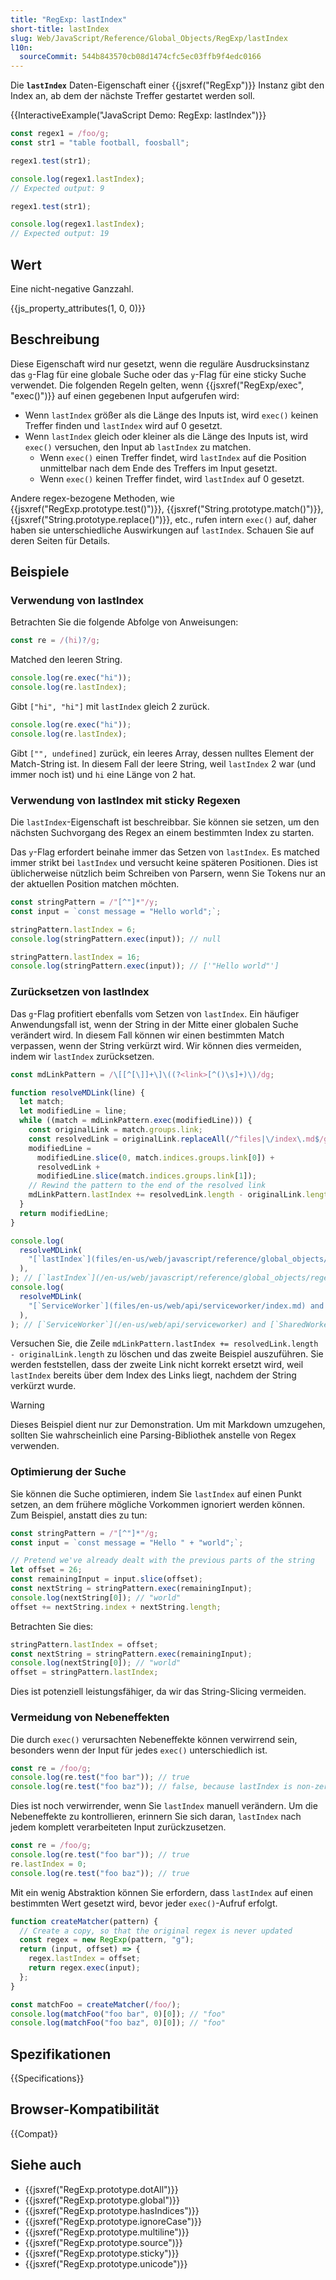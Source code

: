 ```yaml
---
title: "RegExp: lastIndex"
short-title: lastIndex
slug: Web/JavaScript/Reference/Global_Objects/RegExp/lastIndex
l10n:
  sourceCommit: 544b843570cb08d1474cfc5ec03ffb9f4edc0166
---
```


Die **`lastIndex`** Daten-Eigenschaft einer {{jsxref("RegExp")}} Instanz gibt den Index an, ab dem der nächste Treffer gestartet werden soll.

{{InteractiveExample("JavaScript Demo: RegExp: lastIndex")}}

```js interactive-example
const regex1 = /foo/g;
const str1 = "table football, foosball";

regex1.test(str1);

console.log(regex1.lastIndex);
// Expected output: 9

regex1.test(str1);

console.log(regex1.lastIndex);
// Expected output: 19
```

## Wert

Eine nicht-negative Ganzzahl.

{{js_property_attributes(1, 0, 0)}}

## Beschreibung

Diese Eigenschaft wird nur gesetzt, wenn die reguläre Ausdrucksinstanz das `g`-Flag für eine globale Suche oder das `y`-Flag für eine sticky Suche verwendet. Die folgenden Regeln gelten, wenn {{jsxref("RegExp/exec", "exec()")}} auf einen gegebenen Input aufgerufen wird:

- Wenn `lastIndex` größer als die Länge des Inputs ist, wird `exec()` keinen Treffer finden und `lastIndex` wird auf 0 gesetzt.
- Wenn `lastIndex` gleich oder kleiner als die Länge des Inputs ist, wird `exec()` versuchen, den Input ab `lastIndex` zu matchen.
  - Wenn `exec()` einen Treffer findet, wird `lastIndex` auf die Position unmittelbar nach dem Ende des Treffers im Input gesetzt.
  - Wenn `exec()` keinen Treffer findet, wird `lastIndex` auf 0 gesetzt.

Andere regex-bezogene Methoden, wie {{jsxref("RegExp.prototype.test()")}}, {{jsxref("String.prototype.match()")}}, {{jsxref("String.prototype.replace()")}}, etc., rufen intern `exec()` auf, daher haben sie unterschiedliche Auswirkungen auf `lastIndex`. Schauen Sie auf deren Seiten für Details.

## Beispiele

### Verwendung von lastIndex

Betrachten Sie die folgende Abfolge von Anweisungen:

```js
const re = /(hi)?/g;
```

Matched den leeren String.

```js
console.log(re.exec("hi"));
console.log(re.lastIndex);
```

Gibt `["hi", "hi"]` mit `lastIndex` gleich 2 zurück.

```js
console.log(re.exec("hi"));
console.log(re.lastIndex);
```

Gibt `["", undefined]` zurück, ein leeres Array, dessen nulltes Element der Match-String ist. In diesem Fall der leere String, weil `lastIndex` 2 war (und immer noch ist) und `hi` eine Länge von 2 hat.

### Verwendung von lastIndex mit sticky Regexen

Die `lastIndex`-Eigenschaft ist beschreibbar. Sie können sie setzen, um den nächsten Suchvorgang des Regex an einem bestimmten Index zu starten.

Das `y`-Flag erfordert beinahe immer das Setzen von `lastIndex`. Es matched immer strikt bei `lastIndex` und versucht keine späteren Positionen. Dies ist üblicherweise nützlich beim Schreiben von Parsern, wenn Sie Tokens nur an der aktuellen Position matchen möchten.

```js
const stringPattern = /"[^"]*"/y;
const input = `const message = "Hello world";`;

stringPattern.lastIndex = 6;
console.log(stringPattern.exec(input)); // null

stringPattern.lastIndex = 16;
console.log(stringPattern.exec(input)); // ['"Hello world"']
```

### Zurücksetzen von lastIndex

Das `g`-Flag profitiert ebenfalls vom Setzen von `lastIndex`. Ein häufiger Anwendungsfall ist, wenn der String in der Mitte einer globalen Suche verändert wird. In diesem Fall können wir einen bestimmten Match verpassen, wenn der String verkürzt wird. Wir können dies vermeiden, indem wir `lastIndex` zurücksetzen.

```js
const mdLinkPattern = /\[[^[\]]+\]\((?<link>[^()\s]+)\)/dg;

function resolveMDLink(line) {
  let match;
  let modifiedLine = line;
  while ((match = mdLinkPattern.exec(modifiedLine))) {
    const originalLink = match.groups.link;
    const resolvedLink = originalLink.replaceAll(/^files|\/index\.md$/g, "");
    modifiedLine =
      modifiedLine.slice(0, match.indices.groups.link[0]) +
      resolvedLink +
      modifiedLine.slice(match.indices.groups.link[1]);
    // Rewind the pattern to the end of the resolved link
    mdLinkPattern.lastIndex += resolvedLink.length - originalLink.length;
  }
  return modifiedLine;
}

console.log(
  resolveMDLink(
    "[`lastIndex`](files/en-us/web/javascript/reference/global_objects/regexp/lastindex/index.md)",
  ),
); // [`lastIndex`](/en-us/web/javascript/reference/global_objects/regexp/lastindex)
console.log(
  resolveMDLink(
    "[`ServiceWorker`](files/en-us/web/api/serviceworker/index.md) and [`SharedWorker`](files/en-us/web/api/sharedworker/index.md)",
  ),
); // [`ServiceWorker`](/en-us/web/api/serviceworker) and [`SharedWorker`](/en-us/web/api/sharedworker)
```

Versuchen Sie, die Zeile `mdLinkPattern.lastIndex += resolvedLink.length - originalLink.length` zu löschen und das zweite Beispiel auszuführen. Sie werden feststellen, dass der zweite Link nicht korrekt ersetzt wird, weil `lastIndex` bereits über dem Index des Links liegt, nachdem der String verkürzt wurde.

> [!WARNING]
> Dieses Beispiel dient nur zur Demonstration. Um mit Markdown umzugehen, sollten Sie wahrscheinlich eine Parsing-Bibliothek anstelle von Regex verwenden.

### Optimierung der Suche

Sie können die Suche optimieren, indem Sie `lastIndex` auf einen Punkt setzen, an dem frühere mögliche Vorkommen ignoriert werden können. Zum Beispiel, anstatt dies zu tun:

```js
const stringPattern = /"[^"]*"/g;
const input = `const message = "Hello " + "world";`;

// Pretend we've already dealt with the previous parts of the string
let offset = 26;
const remainingInput = input.slice(offset);
const nextString = stringPattern.exec(remainingInput);
console.log(nextString[0]); // "world"
offset += nextString.index + nextString.length;
```

Betrachten Sie dies:

```js
stringPattern.lastIndex = offset;
const nextString = stringPattern.exec(remainingInput);
console.log(nextString[0]); // "world"
offset = stringPattern.lastIndex;
```

Dies ist potenziell leistungsfähiger, da wir das String-Slicing vermeiden.

### Vermeidung von Nebeneffekten

Die durch `exec()` verursachten Nebeneffekte können verwirrend sein, besonders wenn der Input für jedes `exec()` unterschiedlich ist.

```js
const re = /foo/g;
console.log(re.test("foo bar")); // true
console.log(re.test("foo baz")); // false, because lastIndex is non-zero
```

Dies ist noch verwirrender, wenn Sie `lastIndex` manuell verändern. Um die Nebeneffekte zu kontrollieren, erinnern Sie sich daran, `lastIndex` nach jedem komplett verarbeiteten Input zurückzusetzen.

```js
const re = /foo/g;
console.log(re.test("foo bar")); // true
re.lastIndex = 0;
console.log(re.test("foo baz")); // true
```

Mit ein wenig Abstraktion können Sie erfordern, dass `lastIndex` auf einen bestimmten Wert gesetzt wird, bevor jeder `exec()`-Aufruf erfolgt.

```js
function createMatcher(pattern) {
  // Create a copy, so that the original regex is never updated
  const regex = new RegExp(pattern, "g");
  return (input, offset) => {
    regex.lastIndex = offset;
    return regex.exec(input);
  };
}

const matchFoo = createMatcher(/foo/);
console.log(matchFoo("foo bar", 0)[0]); // "foo"
console.log(matchFoo("foo baz", 0)[0]); // "foo"
```

## Spezifikationen

{{Specifications}}

## Browser-Kompatibilität

{{Compat}}

## Siehe auch

- {{jsxref("RegExp.prototype.dotAll")}}
- {{jsxref("RegExp.prototype.global")}}
- {{jsxref("RegExp.prototype.hasIndices")}}
- {{jsxref("RegExp.prototype.ignoreCase")}}
- {{jsxref("RegExp.prototype.multiline")}}
- {{jsxref("RegExp.prototype.source")}}
- {{jsxref("RegExp.prototype.sticky")}}
- {{jsxref("RegExp.prototype.unicode")}}
